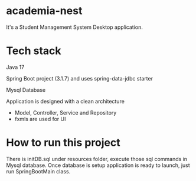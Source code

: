 # academia-nest
It's a Student Management System Desktop application.

# Tech stack
Java 17 

Spring Boot project (3.1.7) and uses spring-data-jdbc starter

Mysql Database

Application is designed with a clean architecture 
- Model, Controller, Service and Repository
- fxmls are used for UI

# How to run this project
There is initDB.sql under resources folder, execute those sql commands in Mysql database.
Once database is setup application is ready to launch, just run SpringBootMain class.